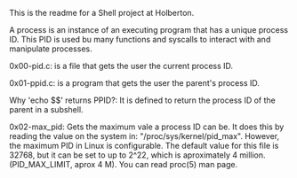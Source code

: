 This is the readme for a Shell project at Holberton. 

A process is an instance of an executing program that has a unique process ID. This PID is used bu many functions and syscalls to interact with and manipulate processes.



0x00-pid.c: is a file that gets the user the current process ID.

0x01-ppid.c: is a program that gets the user the parent's process ID.

Why 'echo $$' returns PPID?: It is defined to return the process
ID of the parent in a subshell. 

0x02-max_pid: Gets the maximum vale a process ID can be. It does
this by reading the value on the system in:
 "/proc/sys/kernel/pid_max". However, the maximum PID in Linux
is configurable. The default value for this file is 32768, but
it can be set to up to 2^22, which is aproximately 4 million. 
(PID_MAX_LIMIT, aprox 4 M).
You can read proc(5) man page.



